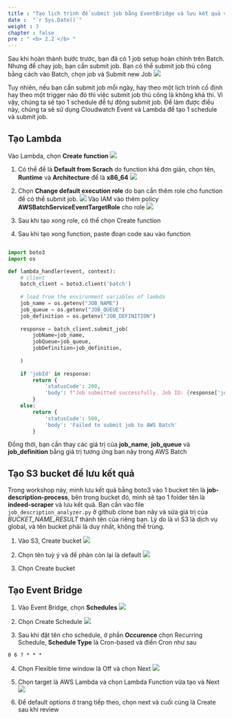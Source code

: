 ```yaml
---
title : "Tạo lịch trình để submit job bằng EventBridge và lưu kết quả vào S3"
date :  "`r Sys.Date()`" 
weight : 3
chapter : false
pre : " <b> 2.2 </b> "
---
```


Sau khi hoàn thành bước trước, bạn đã có 1 job setup hoàn chỉnh trên Batch. Nhưng để chạy job, bạn cần submit job. Bạn có thể submit job thủ công bằng cách vào Batch, chọn job và Submit new Job
![](/images/2023-07-09-17-48-10.png) 

Tuy nhiên, nếu bạn cần submit job mỗi ngày, hay theo một lịch trình cố định hay theo một trigger nào đó thì việc submit job thủ công là không khả thi. Vì vậy, chúng ta sẽ tạo 1 schedule để tự động submit job. Để làm được điều này, chúng ta sẽ sử dụng Cloudwatch Event và Lambda để tạo 1 schedule và submit job.

## Tạo Lambda
Vào Lambda, chọn **Create function**
![](/images/2023-07-09-17-50-43.png)

1. Có thể để là **Default from Scrach** do function khá đơn giản, chọn tên, **Runtime** và **Architecture** để là **x86_64**
![](/images/2023-07-09-17-56-23.png)

2. Chọn **Change default execution role** do bạn cần thêm role cho function để có thể submit job. 
![](/images/2023-07-09-17-59-30.png)
Vào IAM vào thêm policy **AWSBatchServiceEventTargetRole** cho role
![](/images/2023-07-09-18-00-44.png)

3. Sau khi tạo xong role, có thể chọn Create function

4. Sau khi tạo xong function, paste đoạn code sau vào function

```python

import boto3
import os

def lambda_handler(event, context):
    # client
    batch_client = boto3.client('batch')
    
    # load from the environment variables of lambda
    job_name = os.getenv("JOB_NAME")
    job_queue = os.getenv("JOB_QUEUE")
    job_definition = os.getenv("JOB_DEFINITION")
        
    response = batch_client.submit_job(
        jobName=job_name,
        jobQueue=job_queue,
        jobDefinition=job_definition,
        
    )
    
    if 'jobId' in response:
        return {
            'statusCode': 200,
            'body': f"Job submitted successfully. Job ID: {response['jobId']}"
        }
    else:
        return {
            'statusCode': 500,
            'body': 'Failed to submit job to AWS Batch'
        }

```
Đồng thời, bạn cần thay các giá trị của **job_name**, **job_queue** và **job_definition** bằng giá trị tương ứng ban nãy trong AWS Batch

## Tạo S3 bucket để lưu kết quả
Trong workshop này, mình lưu kết quả bằng boto3 vào 1 bucket tên là **job-description-process**, bên trong bucket đó, mình sẽ tạo 1 folder tên là **indeed-scraper** và lưu kết quả. Bạn cần vào file `job_description_analyzer.py` ở github clone ban nãy và sửa giá trị của *BUCKET_NAME_RESULT* thành tên của riêng bạn. Lý do là vì S3 là dịch vụ global, và tên bucket phải là duy nhất, không thể trùng. 

1. Vào S3, Create bucket
![](/images/2023-07-09-18-24-49.png)

1. Chọn tên tuỳ ý và để phàn còn lại là default
![](/images/2023-07-09-18-26-08.png)

1. Chọn Create bucket

## Tạo Event Bridge
1. Vào Event Bridge, chọn **Schedules**
![](/images/2023-07-09-18-31-08.png)

2. Chọn Create Schedule
![](/images/2023-07-09-18-31-44.png)

3. Sau khi đặt tên cho schedule, ở phần **Occurence** chọn Recurring Schedule, **Schedule Type** là Cron-based và điền Cron như sau
```cron
0 6 ? * * *
```

4. Chọn Flexible time window là Off và chọn Next
![](/images/2023-07-09-18-34-39.png)
 

5. Chọn target là AWS Lambda và chọn Lambda Function vừa tạo và Next
![](/images/2023-07-09-18-53-19.png)

1. Để default options ở trang tiếp theo, chọn next và cuối cùng là Create sau khi review

